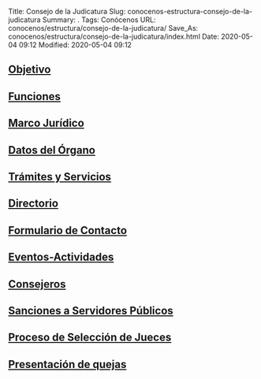 Title: Consejo de la Judicatura
Slug: conocenos-estructura-consejo-de-la-judicatura
Summary: .
Tags: Conócenos
URL: conocenos/estructura/consejo-de-la-judicatura/
Save_As: conocenos/estructura/consejo-de-la-judicatura/index.html
Date: 2020-05-04 09:12
Modified: 2020-05-04 09:12


## [Objetivo](objetivo/)

## [Funciones](funciones/)

## [Marco Jurídico](marco-juridico/)

## [Datos del Órgano](datos-del-organo/)

## [Trámites y Servicios](tramites-y-servicios/)

## [Directorio](directorio/)

## [Formulario de Contacto](formulario-de-contacto/)

## [Eventos-Actividades](eventos-actividades/)

## [Consejeros](/conocenos/directorio-general/consejeros/)

## [Sanciones a Servidores Públicos](sanciones-a-servidores-publicos/)

## [Proceso de Selección de Jueces](proceso-de-seleccion-de-jueces/)

## [Presentación de quejas](presentacion-de-quejas/)



